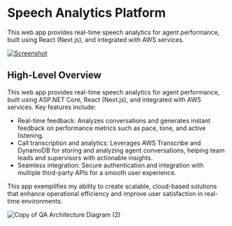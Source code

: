 # Speech Analytics Platform
This web app provides real-time speech analytics for agent performance, built using React (Next.js), and integrated with AWS services. 

[![Screenshot](https://github.com/user-attachments/assets/b27cb7d6-390c-458a-8c9d-003113be4c68)](https://youtu.be/gtXMZZBMaZM)


## High-Level Overview
This web app provides real-time speech analytics for agent performance, built using ASP.NET Core, React (Next.js), and integrated with AWS services. Key features include:

- Real-time feedback: Analyzes conversations and generates instant feedback on performance metrics such as pace, tone, and active listening.
- Call transcription and analytics: Leverages AWS Transcribe and DynamoDB for storing and analyzing agent conversations, helping team leads and supervisors with actionable insights.
- Seamless integration: Secure authentication and integration with multiple third-party APIs for a smooth user experience.

This app exemplifies my ability to create scalable, cloud-based solutions that enhance operational efficiency and improve user satisfaction in real-time environments.

![Copy of QA Architecture Diagram (2)](https://github.com/user-attachments/assets/c8f460d8-c47c-4796-be17-1dc3e65bae00)

